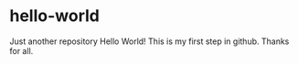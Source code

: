 # hello-world
Just another repository
Hello World! This is my first step in github. Thanks for all.
